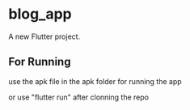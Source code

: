 # blog_app

A new Flutter project.

## For Running

use the apk file in the apk folder for running the app

or use "flutter run" after clonning the repo
